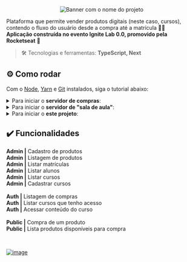<div align="center"> <img src="https://user-images.githubusercontent.com/69374340/222289138-54b1d86a-bb91-4701-95c6-54fc5ae9ce6c.png" alt="Banner com o nome do projeto" /> </div>

Plataforma que permite vender produtos digitais (neste caso, cursos), contendo o fluxo do usuário desde a compra até a matrícula 👨‍🎓 <br>
**Aplicação construída no evento Ignite Lab 0.0, promovido pela Rocketseat** 🚀

> :hammer_and_wrench: Tecnologias e ferramentas: **TypeScript, Next**

## :gear: Como rodar

Com o [Node](https://nodejs.org/en/), [Yarn](https://yarnpkg.com/) e [Git](https://git-scm.com/) instalados, siga o tutorial abaixo:

<details>
 <summary>Para iniciar o <b>servidor de compras</b>:</summary>
 <br>
 
```bash
# Clone esse repositório
$ git clone https://github.com/MariaGabrielaReis/ignite-lab-0-purchases.git

# Instale as dependências do projeto, assim como suas tipagens
$ yarn

# Execute a aplicação
$ yarn dev

# O servidor inciará na porta:3333 - acesse http://localhost:3333
```
</details>

<details>
 <summary>Para iniciar o <b>servidor de "sala de aula"</b>:</summary>
 <br>
 
```bash
# Clone esse repositório
$ git clone https://github.com/MariaGabrielaReis/ignite-lab-0-classroom.git

# Instale as dependências do projeto, assim como suas tipagens
$ yarn

# Execute a aplicação
$ yarn dev

# O servidor inciará na porta:3334 - acesse http://localhost:3334
```
</details>

<details>
 <summary>Para iniciar o <b>este projeto</b>:</summary>
 <br>
 
```bash
# Clone esse repositório
$ git clone https://github.com/MariaGabrielaReis/ignite-lab-0-web.git

# Instale as dependências do projeto, assim como suas tipagens
$ yarn

# Execute a aplicação
$ yarn dev

# O servidor inciará na porta:3000 - acesse http://localhost:3000
```
</details>

## ✔️ Funcionalidades

**Admin |** Cadastro de produtos <br>
**Admin |** Listagem de produtos <br>
**Admin |** Listar matrículas <br>
**Admin |** Listar alunos <br>
**Admin |** Listar cursos <br>
**Admin |** Cadastrar cursos <br>
 <br>
**Auth |** Listagem de compras <br>
**Auth |** Listar cursos que tenho acesso <br>
**Auth |** Acessar conteúdo do curso <br>
 <br>
**Public |** Compra de um produto <br>
**Public |** Lista produtos disponíveis para compra <br>

<br>

[![image](https://img.shields.io/badge/✨%20Maria%20Gabriela%20Reis,%202023-LinkedIn-0D9488?style=flat-square)](https://www.linkedin.com/in/mariagabrielareis/)

